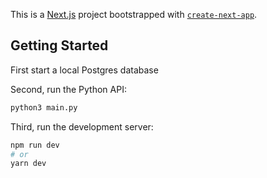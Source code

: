 This is a [Next.js](https://nextjs.org) project bootstrapped with [`create-next-app`](https://nextjs.org/docs/app/api-reference/cli/create-next-app).

## Getting Started

First start a local Postgres database

Second, run the Python API:

```bash
python3 main.py
```

Third, run the development server:

```bash
npm run dev
# or
yarn dev
```
